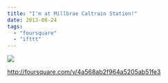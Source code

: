 ```yaml
---
title: "I'm at Millbrae Caltrain Station!"
date: 2013-08-24
tags: 
  - "foursquare"
  - "ifttt"
---
```


![](images/staticmap?center=37.600224206809074,-122.38683700561523&zoom=16&size=710x440&maptype=roadmap&sensor=false&markers=color:red%7C37.600224206809074,-122.38683700561523)  
  
http://foursquare.com/v/4a568ab2f964a5205ab51fe3
